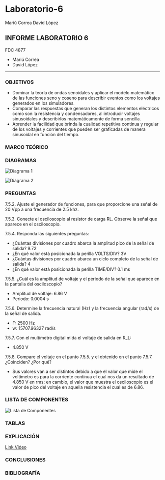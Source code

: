 # Laboratorio-6
Mariú Correa David López
## INFORME LABORATORIO 6
FDC 4877
- Mariú Correa
- David López
----------------

### OBJETIVOS

- Dominar la teoría de ondas senoidales y aplicar el modelo matemático de las funciones seno y coseno para describir eventos como los voltajes generados en los simuladores.
- Comparar las respuestas que generan los distintos elementos eléctricos como son la resistencia y condensadores, al introducir voltajes sinusoidales y describirlos matemáticamente de forma sencilla.
- Aprender la facilidad que brinda la cualidad repetitiva continua y regular de los voltajes y corrientes que pueden ser graficadas de manera sinusoidal en función del tiempo.

### MARCO TEÓRICO 



### DIAGRAMAS

![Diagrama 1](https://user-images.githubusercontent.com/76136485/109260338-f6589900-77cb-11eb-9441-1de15e5c9656.png)

![Diagrama 2](https://user-images.githubusercontent.com/76136485/109260345-f8baf300-77cb-11eb-8e9e-f0499e041e9c.png)


### PREGUNTAS 

7.5.2. Ajuste el generador de funciones, para que proporcione una señal de 20 Vpp a una frecuencia de 2.5 khz.

7.5.3. Conecte el osciloscopio al resistor de carga RL. Observe la señal que aparece en el osciloscopio.

7.5.4. Responda las siguientes preguntas:
-	¿Cuántas divisiones por cuadro abarca la amplitud pico de la señal de salida?
9.72 
-	¿En qué valor está posicionada la perilla VOLTS/DIV?
3V
-	¿Cuántas divisiones por cuadro abarca un ciclo completo de la señal de salida?
4 
-	¿En qué valor está posicionada la perilla TIME/DIV?
0.1 ms 

7.5.5. ¿Cuál es la amplitud de voltaje y el periodo de la señal que aparece en la pantalla del osciloscopio?
-	Amplitud de voltaje: 6.86 V
-	Periodo: 0.0004 s

7.5.6. Determine la frecuencia natural (Hz) y la frecuencia angular (rad/s) de la señal de salida.
-	F: 2500 Hz
-	w: 15707.96327 rad/s

7.5.7. Con el multímetro digital mida el voltaje de salida en R_L:
-	4.850 V

7.5.8. Compare el voltaje en el punto 7.5.5. y el obtenido en el punto 7.5.7. ¿Coinciden? ¿Por qué?
-	Sus valores van a ser distintos debido a que el valor que mide el voltímetro es para la corriente continua el cual nos da un resultado de 4.850 V en rms; en cambio, el valor que muestra el osciloscopio es el valor de pico del voltaje en aquella resistencia el cual es de 6.86.

### LISTA DE COMPONENTES

![Lista de Componentes](https://user-images.githubusercontent.com/76136485/109244995-b2ef3200-77ad-11eb-89fe-554201578d30.png)

### TABLAS

### EXPLICACIÓN

[Link Video]( https://www.youtube.com/watch?v=N4_1GuTc3CM)

### CONCLUSIONES


### BIBLIOGRAFÍA
